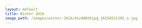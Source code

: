 ```yaml
---
layout: default
title: Winter 2016
image_path: /images/winter-2016/dsc00036jpg_26258551185_o.jpg
---
```

